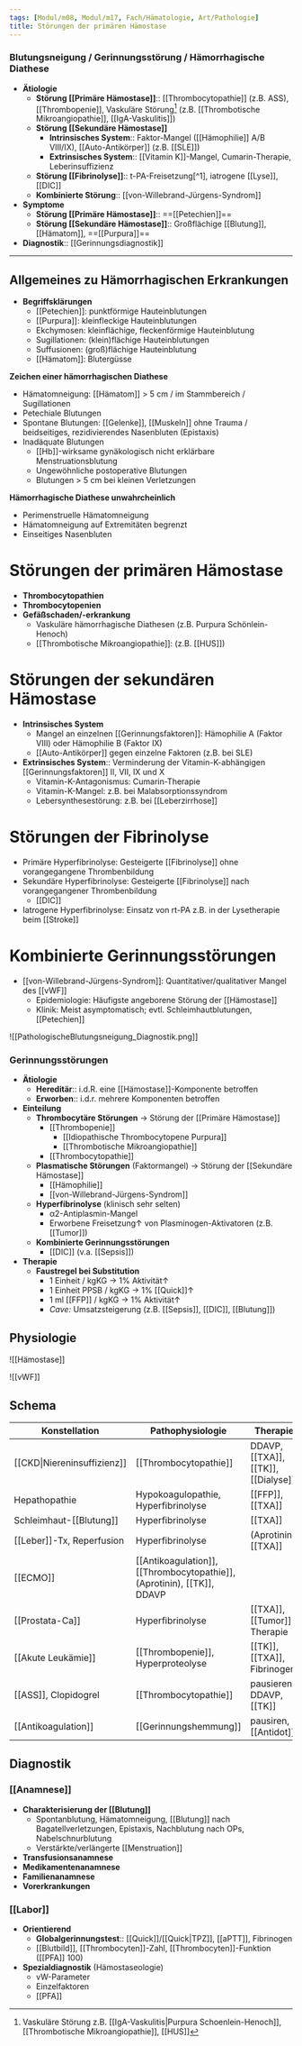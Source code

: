 ```yaml
---
tags: [Modul/m08, Modul/m17, Fach/Hämatologie, Art/Pathologie]
title: Störungen der primären Hämostase
---
```

### Blutungsneigung / Gerinnungsstörung / Hämorrhagische Diathese
- **Ätiologie**
	- **Störung [[Primäre Hämostase]]**:: [[Thrombocytopathie]] (z.B. ASS), [[Thrombopenie]], Vaskuläre Störung[^2] (z.B. [[Thrombotische Mikroangiopathie]], [[IgA-Vaskulitis]])
	- **Störung [[Sekundäre Hämostase]]**
		- **Intrinsisches System**:: Faktor-Mangel ([[Hämophilie]] A/B VIII/IX), [[Auto-Antikörper]] (z.B. [[SLE]])
		- **Extrinsisches System**:: [[Vitamin K]]-Mangel, Cumarin-Therapie, Leberinsuffizienz
	- **Störung [[Fibrinolyse]]**:: t-PA-Freisetzung[^1], iatrogene [[Lyse]], [[DIC]]
	- **Kombinierte Störung**:: [[von-Willebrand-Jürgens-Syndrom]]
- **Symptome**
	- **Störung [[Primäre Hämostase]]**:: ==[[Petechien]]==
	- **Störung [[Sekundäre Hämostase]]**:: Großflächige [[Blutung]], [[Hämatom]], ==[[Purpura]]==
- **Diagnostik**:: [[Gerinnungsdiagnostik]]


---
## Allgemeines zu Hämorrhagischen Erkrankungen

- **Begriffsklärungen**
    - [[Petechien]]: punktförmige Hauteinblutungen
    - [[Purpura]]: kleinfleckige Hauteinblutungen
    - Ekchymosen: kleinflächige, fleckenförmige Hauteinblutung
    - Sugillationen: (klein)flächige Hauteinblutungen
    - Suffusionen: (groß)flächige Hauteinblutung
    - [[Hämatom]]: Blutergüsse

**Zeichen einer hämorrhagischen Diathese**

- Hämatomneigung: [[Hämatom]] > 5 cm / im Stammbereich / Sugillationen
- Petechiale Blutungen
- Spontane Blutungen: [[Gelenke]], [[Muskeln]] ohne Trauma / beidseitiges, rezidivierendes Nasenbluten (Epistaxis)
- Inadäquate Blutungen
    - [[Hb]]-wirksame gynäkologisch nicht erklärbare Menstruationsblutung
    - Ungewöhnliche postoperative Blutungen
    - Blutungen > 5 cm bei kleinen Verletzungen

**Hämorrhagische Diathese unwahrcheinlich**

- Perimenstruelle Hämatomneigung
- Hämatomneigung auf Extremitäten begrenzt
- Einseitiges Nasenbluten

# Störungen der primären Hämostase

- **Thrombocytopathien**
- **Thrombocytopenien**
- **Gefäßschaden/-erkrankung**
    - Vaskuläre hämorrhagische Diathesen (z.B. Purpura Schönlein-Henoch)
    - [[Thrombotische Mikroangiopathie]]: (z.B. [[HUS]])

# Störungen der sekundären Hämostase

- **Intrinsisches System**
    - Mangel an einzelnen [[Gerinnungsfaktoren]]: Hämophilie A (Faktor VIII) oder Hämophilie B (Faktor IX)
    - [[Auto-Antikörper]] gegen einzelne Faktoren (z.B. bei SLE)
- **Extrinsisches System**:: Verminderung der Vitamin-K-abhängigen [[Gerinnungsfaktoren]] II, VII, IX und X
    - Vitamin-K-Antagonismus: Cumarin-Therapie
    - Vitamin-K-Mangel: z.B. bei Malabsorptionssyndrom
    - Lebersynthesestörung: z.B. bei [[Leberzirrhose]]

# Störungen der Fibrinolyse

- Primäre Hyperfibrinolyse: Gesteigerte [[Fibrinolyse]] ohne vorangegangene Thrombenbildung
- Sekundäre Hyperfibrinolyse: Gesteigerte [[Fibrinolyse]] nach vorangegangener Thrombenbildung
    - [[DIC]]
- Iatrogene Hyperfibrinolyse: Einsatz von rt-PA z.B. in der Lysetherapie beim [[Stroke]]

# Kombinierte Gerinnungsstörungen

- [[von-Willebrand-Jürgens-Syndrom]]: Quantitativer/qualitativer Mangel des [[vWF]]
    - Epidemiologie: Häufigste angeborene Störung der [[Hämostase]]
    - Klinik: Meist asymptomatisch; evtl. Schleimhautblutungen, [[Petechien]]

![[PathologischeBlutungsneigung_Diagnostik.png]]



### Gerinnungsstörungen
- **Ätiologie**
	- **Hereditär**:: i.d.R. eine [[Hämostase]]-Komponente betroffen
	- **Erworben**:: i.d.r. mehrere Komponenten betroffen
- **Einteilung**
	- **Thrombocytäre Störungen** → Störung der [[Primäre Hämostase]]
		- [[Thrombopenie]]
			- [[Idiopathische Thrombocytopene Purpura]]
			- [[Thrombotische Mikroangiopathie]]
		-  [[Thrombocytopathie]]
	- **Plasmatische Störungen** (Faktormangel) → Störung der [[Sekundäre Hämostase]]
		- [[Hämophilie]]
		- [[von-Willebrand-Jürgens-Syndrom]]
	- **Hyperfibrinolyse** (klinisch sehr selten)
		- α2-Antiplasmin-Mangel
		- Erworbene Freisetzung↑ von Plasminogen-Aktivatoren (z.B. [[Tumor]])
	- **Kombinierte Gerinnungsstörungen**
		- [[DIC]] (v.a. [[Sepsis]])
- **Therapie**
	- **Faustregel bei Substitution**
		- 1 Einheit / kgKG → 1% Aktivität↑ 
		- 1 Einheit PPSB / kgKG → 1% [[Quick]]↑ 
		- 1 ml [[FFP]] / kgKG → 1% Aktivität↑ 
		- *Cave:* Umsatzsteigerung (z.B. [[Sepsis]], [[DIC]], [[Blutung]])

## Physiologie
![[Hämostase]]

![[vWF]]

## Schema
Konstellation|Pathophysiologie|Therapie
-|-|-
[[CKD\|Niereninsuffizienz]]|[[Thrombocytopathie]]|DDAVP, [[TXA]], [[TK]], [[Dialyse]]
Hepathopathie|Hypokoagulopathie, Hyperfibrinolyse|[[FFP]], [[TXA]]
Schleimhaut-[[Blutung]]|Hyperfibrinolyse|[[TXA]]
[[Leber]]-Tx, Reperfusion|Hyperfibrinolyse|(Aprotinin), [[TXA]]
[[ECMO]]|[[Antikoagulation]], [[Thrombocytopathie]], (Aprotinin), [[TK]], DDAVP
[[Prostata-Ca]]|Hyperfibrinolyse|[[TXA]], [[Tumor]]-Therapie
[[Akute Leukämie]]|[[Thrombopenie]], Hyperproteolyse|[[TK]], [[TXA]], Fibrinogen
[[ASS]], Clopidogrel|[[Thrombocytopathie]]|pausieren, DDAVP, [[TK]]
[[Antikoagulation]]|[[Gerinnungshemmung]]|pausiren, [[Antidot]]

## Diagnostik
### [[Anamnese]]
- **Charakterisierung der [[Blutung]]**
	- Spontanblutung, Hämatomneigung, [[Blutung]] nach Bagatellverletzungen, Epistaxis, Nachblutung nach OPs, Nabelschnurblutung
	- Verstärkte/verlängerte [[Menstruation]]
- **Transfusionsanamnese**
- **Medikamentenanamnese**
- **Familienanamnese**
- **Vorerkrankungen**

### [[Labor]]
- **Orientierend**
	- **Globalgerinnungstest**:: [[Quick]]/[[Quick|TPZ]], [[aPTT]], Fibrinogen
	- [[Blutbild]], [[Thrombocyten]]-Zahl, [[Thrombocyten]]-Funktion ([[PFA]] 100)
- **Spezialdiagnostik** (Hämostaseologie)
	- vW-Parameter
	- Einzelfaktoren
	- [[PFA]]

[^2]: Vaskuläre Störung z.B. [[IgA-Vaskulitis|Purpura Schoenlein-Henoch]], [[Thrombotische Mikroangiopathie]], [[HUS]]